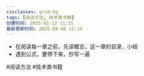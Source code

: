 ```yaml
---
cssclasses: grid-bg
tags: [阅读方法, 技术类书籍]
创建时间: 2025-02-12 11:31
最新更新时间: 2025-08-08 11:14
---
```


- 在阅读每一章之前，先读概览，这一章的目录，小结
- 遇到公式，要停下来，抄写一遍


#阅读方法
#技术类书籍
